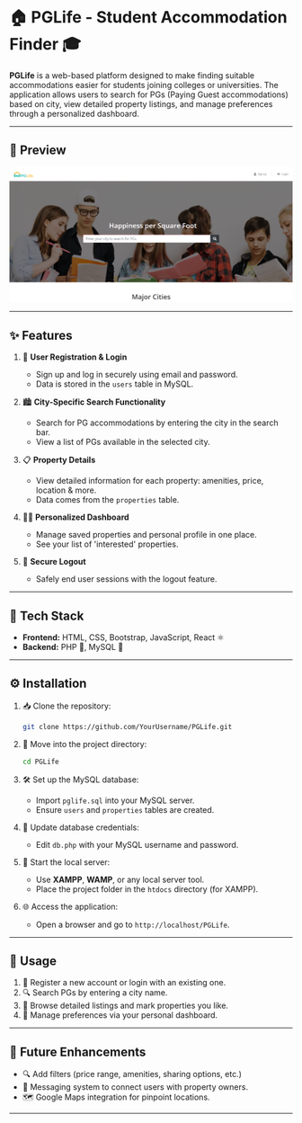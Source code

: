 # 🏠 PGLife - Student Accommodation Finder 🎓

**PGLife** is a web-based platform designed to make finding suitable accommodations easier for students joining colleges or universities. The application allows users to search for PGs (Paying Guest accommodations) based on city, view detailed property listings, and manage preferences through a personalized dashboard.

---
## 📸 Preview

![Website Preview](./pglife.png) <!-- Optional: Add a preview GIF or another screenshot -->

---
## ✨ Features

1. 🔐 **User Registration & Login**

   * Sign up and log in securely using email and password.
   * Data is stored in the `users` table in MySQL.

2. 🏙️ **City-Specific Search Functionality**

   * Search for PG accommodations by entering the city in the search bar.
   * View a list of PGs available in the selected city.

3. 📋 **Property Details**

   * View detailed information for each property: amenities, price, location & more.
   * Data comes from the `properties` table.

4. 🧑‍💻 **Personalized Dashboard**

   * Manage saved properties and personal profile in one place.
   * See your list of 'interested' properties.

5. 🚪 **Secure Logout**

   * Safely end user sessions with the logout feature.

---

## 🧰 Tech Stack

* **Frontend:** HTML, CSS, Bootstrap, JavaScript, React ⚛️
* **Backend:** PHP 🐘, MySQL 🐬

---

## ⚙️ Installation

1. 📥 Clone the repository:

   ```bash
   git clone https://github.com/YourUsername/PGLife.git  
   ```

2. 📁 Move into the project directory:

   ```bash
   cd PGLife  
   ```

3. 🛠️ Set up the MySQL database:

   * Import `pglife.sql` into your MySQL server.
   * Ensure `users` and `properties` tables are created.

4. 🔑 Update database credentials:

   * Edit `db.php` with your MySQL username and password.

5. 🚀 Start the local server:

   * Use **XAMPP**, **WAMP**, or any local server tool.
   * Place the project folder in the `htdocs` directory (for XAMPP).

6. 🌐 Access the application:

   * Open a browser and go to `http://localhost/PGLife`.

---

## 🧪 Usage

1. 📝 Register a new account or login with an existing one.
2. 🔍 Search PGs by entering a city name.
3. 🏢 Browse detailed listings and mark properties you like.
4. 📂 Manage preferences via your personal dashboard.

---

## 🚀 Future Enhancements

* 🔍 Add filters (price range, amenities, sharing options, etc.)
* 💬 Messaging system to connect users with property owners.
* 🗺️ Google Maps integration for pinpoint locations.

---
